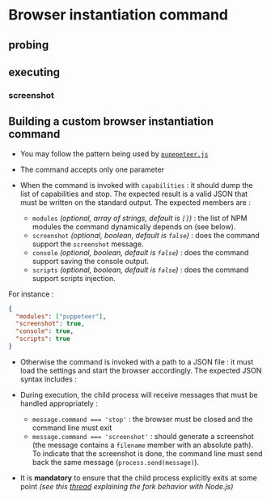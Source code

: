 # Browser instantiation command

## probing

## executing

### screenshot

## Building a custom browser instantiation command

* You may follow the pattern being used by [`pupepeteer.js`](https://github.com/ArnaudBuchholz/ui5-test-runner/blob/main/defaults/pupepeteer.js)

* The command accepts only one parameter
* When the command is invoked with `capabilities` : it should dump the list of capabilities and stop. The expected result is a valid JSON that must be written on the standard output.
  The expected members are :
  - `modules` *(optional, array of strings, default is `[]`)* : the list of NPM modules the command dynamically depends on (see below).
  - `screenshot` *(optional, boolean, default is `false`)* : does the command support the `screenshot` message.
  - `console` *(optional, boolean, default is `false`)* : does the command support saving the console output.
  - `scripts` *(optional, boolean, default is `false`)* : does the command support scripts injection.

For instance : 
```json
{
  "modules": ["puppeteer"],
  "screenshot": true,
  "console": true,
  "scripts": true
}
```

* Otherwise the command is invoked with a path to a JSON file : it must load the settings and start the browser accordingly.
  The expected JSON syntax includes :
  

* During execution, the child process will receive messages that must be handled appropriately :
  - `message.command === 'stop'` : the browser must be closed and the command line must exit
  - `message.command === 'screenshot'` : should generate a screenshot (the message contains a `filename` member with an absolute path). To indicate that the screenshot is done, the command line must send back the same message (`process.send(message)`).
* It is **mandatory** to ensure that the child process explicitly exits at some point *(see this [thread](https://github.com/nodejs/node-v0.x-archive/issues/2605) explaining the fork behavior with Node.js)*
